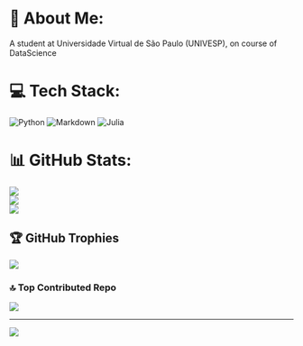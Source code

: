 # 💫 About Me:
A student at Universidade Virtual de São Paulo (UNIVESP), on course of DataScience 


# 💻 Tech Stack:
![Python](https://img.shields.io/badge/python-3670A0?style=for-the-badge&logo=python&logoColor=ffdd54) ![Markdown](https://img.shields.io/badge/markdown-%23000000.svg?style=for-the-badge&logo=markdown&logoColor=white) ![Julia](https://img.shields.io/badge/-Julia-9558B2?style=for-the-badge&logo=julia&logoColor=white)
# 📊 GitHub Stats:
![](https://github-readme-stats.vercel.app/api?username=MikedougAL94&theme=dark&hide_border=false&include_all_commits=false&count_private=false)<br/>
![](https://nirzak-streak-stats.vercel.app/?user=MikedougAL94&theme=dark&hide_border=false)<br/>
![](https://github-readme-stats.vercel.app/api/top-langs/?username=MikedougAL94&theme=dark&hide_border=false&include_all_commits=false&count_private=false&layout=compact)

## 🏆 GitHub Trophies
![](https://github-profile-trophy.vercel.app/?username=MikedougAL94&theme=radical&no-frame=false&no-bg=true&margin-w=4)

### 🔝 Top Contributed Repo
![](https://github-contributor-stats.vercel.app/api?username=MikedougAL94&limit=5&theme=dark&combine_all_yearly_contributions=true)

---
[![](https://visitcount.itsvg.in/api?id=MikedougAL94&icon=0&color=0)](https://visitcount.itsvg.in)

<!-- Proudly created with GPRM ( https://gprm.itsvg.in ) -->
